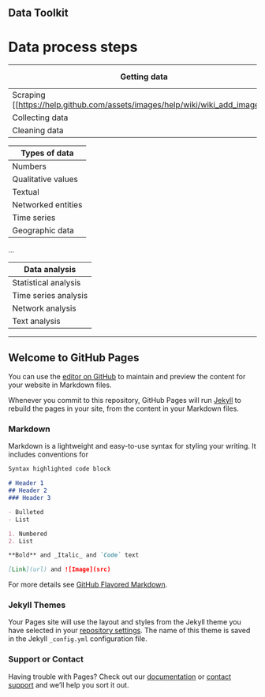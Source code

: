 ## Data Toolkit


# Data process steps

Getting data | Telling with data 
------------ | ----------------- 
Scraping<br>[[https://help.github.com/assets/images/help/wiki/wiki_add_image.png|alt=octocat]] | Visualization
Collecting data | Materialization
Cleaning data |

Types of data | 
---- |
Numbers | 
Qualitative values | 
Textual | 
Networked entities | 
Time series | 
Geographic data | 
...

Data analysis | 
------------- | 
Statistical analysis | 
Time series analysis | 
Network analysis | 
Text analysis | 

----

## Welcome to GitHub Pages

You can use the [editor on GitHub](https://github.com/kuniiii/data-toolkit/edit/master/README.md) to maintain and preview the content for your website in Markdown files.

Whenever you commit to this repository, GitHub Pages will run [Jekyll](https://jekyllrb.com/) to rebuild the pages in your site, from the content in your Markdown files.

### Markdown

Markdown is a lightweight and easy-to-use syntax for styling your writing. It includes conventions for

```markdown
Syntax highlighted code block

# Header 1
## Header 2
### Header 3

- Bulleted
- List

1. Numbered
2. List

**Bold** and _Italic_ and `Code` text

[Link](url) and ![Image](src)
```

For more details see [GitHub Flavored Markdown](https://guides.github.com/features/mastering-markdown/).

### Jekyll Themes

Your Pages site will use the layout and styles from the Jekyll theme you have selected in your [repository settings](https://github.com/kuniiii/data-toolkit/settings). The name of this theme is saved in the Jekyll `_config.yml` configuration file.

### Support or Contact

Having trouble with Pages? Check out our [documentation](https://help.github.com/categories/github-pages-basics/) or [contact support](https://github.com/contact) and we’ll help you sort it out.
